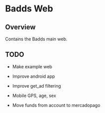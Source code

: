 # Badds Web

## Overview
Contains the Badds main web.

## TODO
- Make example web
- Improve android app
- Improve get_ad filtering
- Mobile GPS, age, sex

- Move funds from account to mercadopago
